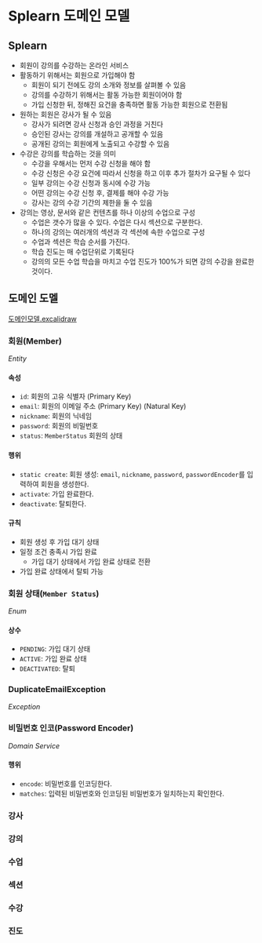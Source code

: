 # Splearn 도메인 모델

## Splearn

- 회원이 강의를 수강하는 온라인 서비스
- 활동하기 위해서는 회원으로 가입해야 함
    - 회원이 되기 전에도 강의 소개와 정보를 살펴볼 수 있음
    - 강의를 수강하기 위해서는 활동 가능한 회원이어야 함
    - 가입 신청한 뒤, 정해진 요건을 충족하면 활동 가능한 회원으로 전환됨
- 원하는 회원은 강사가 될 수 있음
    - 강사가 되려면 강사 신청과 승인 과정을 거친다
    - 승인된 강사는 강의를 개설하고 공개할 수 있음
    - 공개된 강의는 회원에게 노출되고 수강할 수 있음
- 수강은 강의를 학습하는 것을 의미
    - 수강을 우해서는 먼저 수강 신청을 해야 함
    - 수강 신청은 수강 요건에 따라서 신청을 하고 이후 추가 절차가 요구될 수 있다
    - 일부 강의는 수강 신청과 동시에 수강 가능
    - 어떤 강의는 수강 신청 후, 결제를 해야 수강 가능
    - 강사는 강의 수강 기간의 제한을 둘 수 있음
- 강의는 영상, 문서와 같은 컨텐츠를 하나 이상의 수업으로 구성
    - 수업은 갯수가 많을 수 있다. 수업은 다시 섹션으로 구분한다.
    - 하나의 강의는 여러개의 섹션과 각 섹션에 속한 수업으로 구성
    - 수업과 섹션은 학습 순서를 가진다.
    - 학습 진도는 매 수업단위로 기록된다
    - 강의의 모든 수업 학습을 마치고 수업 진도가 100%가 되면 강의 수강을 완료한 것이다.

## 도메인 도멜
[도메인모델.excalidraw](%E1%84%83%E1%85%A9%E1%84%86%E1%85%A6%E1%84%8B%E1%85%B5%E1%86%AB%E1%84%86%E1%85%A9%E1%84%83%E1%85%A6%E1%86%AF.excalidraw)

### 회원(Member)
_Entity_
#### 속성
- `id`: 회원의 고유 식별자 (Primary Key)
- `email`: 회원의 이메일 주소 (Primary Key) (Natural Key)
- `nickname`: 회원의 닉네임
- `password`: 회원의 비밀번호
- `status`: `MemberStatus` 회원의 상태
#### 행위
- `static create`: 회원 생성: `email`, `nickname`, `password`, `passwordEncoder`를 입력하여 회원을 생성한다.
- `activate`: 가입 완료한다.
- `deactivate`: 탈퇴한다.
#### 규칙
- 회원 생성 후 가입 대기 상태
- 일정 조건 충족시 가입 완료
  - 가입 대기 상태에서 가입 완료 상태로 전환
- 가입 완료 상태에서 탈퇴 가능

### 회원 상태(`Member Status`)
_Enum_
#### 상수
- `PENDING`: 가입 대기 상태
- `ACTIVE`: 가입 완료 상태
- `DEACTIVATED`: 탈퇴

### DuplicateEmailException
_Exception_

### 비밀번호 인코(Password Encoder)
_Domain Service_
#### 행위
- `encode`: 비밀번호를 인코딩한다.
- `matches`: 입력된 비밀번호와 인코딩된 비밀번호가 일치하는지 확인한다.

### 강사

### 강의

### 수업

### 섹션

### 수강

### 진도
